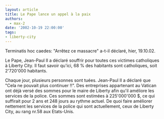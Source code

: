 ```yaml
---
layout: article
title: Le Pape lance un appel à la paix
authors:
  - max-2
date: '2002-10-19 22:00:00'
tags:
- liberty-city
---
```


Terminatis hoc caedes: "Arrêtez ce massacre" a-t-il déclaré, hier, 19.10.02.

Le Pape, Jean-Paul II a déclaré souffrir pour toutes ces victimes catholiques à Liberty City. Il faut savoir qu'ici, 68 % des habitants sont catholiques, soit 2'720'000 habitants.

Chaque jour, plusieurs personnes sont tuées. Jean-Paul II a déclaré que "Cela ne pouvait plus continuer !!". Des entreprises appartenant au Vatican ont déjà versé des sommes pour le maire de Liberty afin qu'il améliore les services de la police. Ces sommes sont estimées à 225'000'000 $, ce qui suffirait pour 2 ans et 248 jours au rythme actuel. De quoi faire améliorer nettement les services de la police qui sont actuellement, ceux de Liberty City, au rang nr.58 aux Etats-Unis.